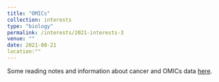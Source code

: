 ```yaml
---
title: "OMICs"
collection: interests
type: "biology"
permalink: /interests/2021-interests-3
venue: ""
date: 2021-08-21
location:""
---
```


Some reading notes and information about cancer and OMICs data <a href="https://mzufferey.github.io/OMICs/">here</a>.
